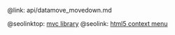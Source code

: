 @link: api/datamove_movedown.md

@seolinktop: [mvc library](https://webix.com)
@seolink: [html5 context menu](https://webix.com/widget/contextmenu/)